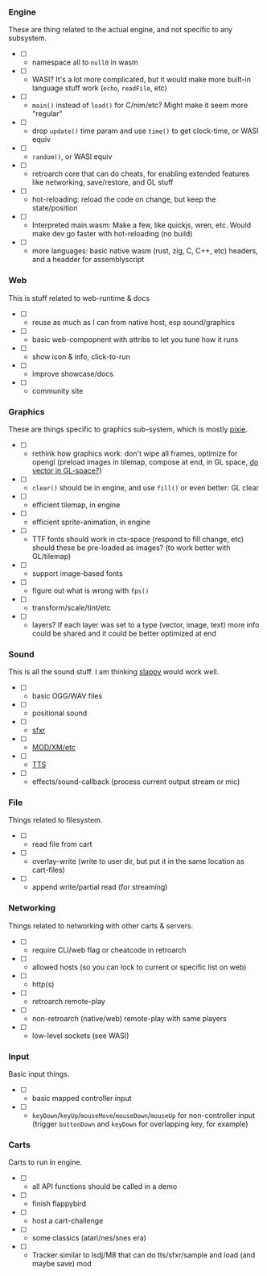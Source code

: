 ### Engine

These are thing related to the actual engine, and not specific to any subsystem.

- [ ] - namespace all to `null0` in wasm
- [ ] - WASI? It's a lot more complicated, but it would make more built-in language stuff work (`echo`, `readFile`, etc)
- [ ] - `main()` instead of `load()` for C/nim/etc? Might make it seem more "regular"
- [ ] - drop `update()` time param and use `time()` to get clock-time, or WASI equiv
- [ ] - `random()`, or WASI equiv
- [ ] - retroarch core that can do cheats, for enabling extended features like networking, save/restore, and GL stuff
- [ ] - hot-reloading: reload the code on change, but keep the state/position
- [ ] - Interpreted main.wasm: Make a few, like quickjs, wren, etc. Would make dev go faster with hot-reloading (no build)
- [ ] - more languages: basic native wasm (rust, zig, C, C++, etc) headers, and a headder for assemblyscript


### Web

This is stuff related to web-runtime & docs

- [ ] - reuse as much as I can from native host, esp sound/graphics
- [ ] - basic web-compopnent with attribs to let you tune how it runs
- [ ] - show icon & info, click-to-run
- [ ] - improve showcase/docs
- [ ] - community site


### Graphics

These are things specific to graphics sub-system, which is mostly [pixie](https://github.com/treeform/pixie).

- [ ] - rethink how graphics work: don't wipe all frames, optimize for opengl (preload images in tilemap, compose at end, in GL space, [do vector in GL-space?](https://github.com/rev22/svgl))
- [ ] - `clear()` should be in engine, and use `fill()` or even better:  GL clear
- [ ] - efficient tilemap, in engine
- [ ] - efficient sprite-animation, in engine
- [ ] - TTF fonts should work in ctx-space (respond to fill change, etc) should these be pre-loaded as images? (to work better with GL/tilemap)
- [ ] - support image-based fonts
- [ ] - figure out what is wrong with `fps()`
- [ ] - transform/scale/tint/etc
- [ ] - layers? If each layer was set to a type (vector, image, text) more info could be shared and it could be better optimized at end

### Sound

This is all the sound stuff. I am thinking [slappy](https://github.com/treeform/slappy) would work well.

- [ ] - basic OGG/WAV files
- [ ] - positional sound
- [ ] - [sfxr](https://www.drpetter.se/project_sfxr.html)
- [ ] - [MOD/XM/etc](https://mikmod.sourceforge.net/)
- [ ] - [TTS](https://discordier.github.io/sam/)
- [ ] - effects/sound-callback (process current output stream or mic)

### File

Things related to filesystem.

- [ ] - read file from cart
- [ ] - overlay-write (write to user dir, but put it in the same location as cart-files)
- [ ] - append write/partial read (for streaming)


### Networking

Things related to networking with other carts & servers.

- [ ] - require CLI/web flag or cheatcode in retroarch
- [ ] - allowed hosts (so you can lock to current or specific list on web)
- [ ] - http(s)
- [ ] - retroarch remote-play
- [ ] - non-retroarch (native/web) remote-play with same players
- [ ] - low-level sockets (see WASI)

### Input

Basic input things.

- [ ] - basic mapped controller input
- [ ] - `keyDown`/`keyUp`/`mouseMove`/`mouseDown`/`mouseUp` for non-controller input (trigger `buttonDown` and `keyDown` for overlapping key, for example)


### Carts

Carts to run in engine.

- [ ] - all API functions should be called in a demo
- [ ] - finish flappybird
- [ ] - host a cart-challenge
- [ ] - some classics (atari/nes/snes era)
- [ ] - Tracker similar to lsdj/M8 that can do tts/sfxr/sample and load (and maybe save) mod

